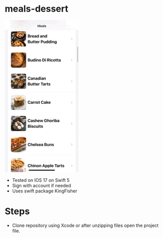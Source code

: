 # meals-dessert
![demo](./demo.gif)
* Tested on IOS 17 on Swift 5
* Sign with account if needed
* Uses swift package KingFisher
# Steps
* Clone repository using Xcode or after unzipping files open the project file.

